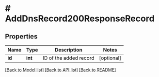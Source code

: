 # # AddDnsRecord200ResponseRecord

## Properties

Name | Type | Description | Notes
------------ | ------------- | ------------- | -------------
**id** | **int** | ID of the added record | [optional]

[[Back to Model list]](../../README.md#models) [[Back to API list]](../../README.md#endpoints) [[Back to README]](../../README.md)
